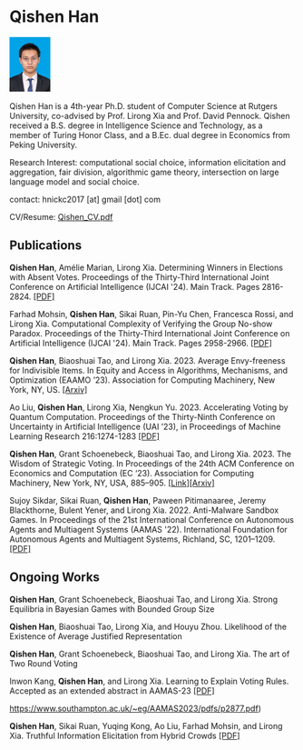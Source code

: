 # Qishen Han

<img src="Photo.jpg" alt="Photo" style="zoom: 15%;" />

Qishen Han is a 4th-year Ph.D. student of Computer Science at Rutgers University, co-advised by Prof. Lirong Xia and Prof. David Pennock.  Qishen received a B.S. degree in Intelligence Science and Technology, as a member of Turing Honor Class, and a B.Ec. dual degree in Economics from Peking University.



Research Interest: computational social choice, information elicitation and aggregation, fair division, algorithmic game theory, intersection on large language model and social choice.


contact: hnickc2017 [at] gmail [dot] com



CV/Resume: [Qishen_CV.pdf](Qishen_CV.pdf)



## Publications

**Qishen Han**, Amélie Marian, Lirong Xia. Determining Winners in Elections with Absent Votes. Proceedings of the Thirty-Third International Joint Conference on Artificial Intelligence (IJCAI '24). Main Track. Pages 2816-2824. [[PDF]](https://www.ijcai.org/proceedings/2024/0312.pdf)

Farhad Mohsin, **Qishen Han**, Sikai Ruan, Pin-Yu Chen, Francesca Rossi, and Lirong Xia. Computational Complexity of Verifying the Group No-show Paradox. Proceedings of the Thirty-Third International Joint Conference on Artificial Intelligence (IJCAI '24). Main Track. Pages 2958-2966. [[PDF]](https://www.ijcai.org/proceedings/2024/0328.pdf)

**Qishen Han**, Biaoshuai Tao, and Lirong Xia. 2023. Average Envy-freeness for Indivisible Items. In Equity and Access in Algorithms, Mechanisms, and Optimization (EAAMO ’23). Association for Computing Machinery, New York, NY, US. [[Arxiv]](https://arxiv.org/pdf/2301.12653.pdf)

Ao Liu, **Qishen Han**, Lirong Xia, Nengkun Yu. 2023. Accelerating Voting by Quantum Computation. Proceedings of the Thirty-Ninth Conference on Uncertainty in Artificial Intelligence (UAI ’23), in Proceedings of Machine Learning Research 216:1274-1283 [[PDF]](https://proceedings.mlr.press/v216/liu23a/liu23a.pdf)

**Qishen Han**, Grant Schoenebeck, Biaoshuai Tao, and Lirong Xia. 2023. The Wisdom of Strategic Voting. In Proceedings of the 24th ACM Conference on Economics and Computation (EC ‘23). Association for Computing Machinery, New York, NY, USA, 885–905. [[Link]](https://dl.acm.org/doi/abs/10.1145/3580507.3597681)[[Arxiv]](https://arxiv.org/pdf/2305.11021.pdf)

Sujoy Sikdar, Sikai Ruan, **Qishen Han**, Paween Pitimanaaree, Jeremy Blackthorne, Bulent Yener, and Lirong Xia. 2022. Anti-Malware Sandbox Games. In Proceedings of the 21st International Conference on Autonomous Agents and Multiagent Systems (AAMAS '22). International Foundation for Autonomous Agents and Multiagent Systems, Richland, SC, 1201–1209. [[PDF]](https://ifaamas.org/Proceedings/aamas2022/pdfs/p1201.pdf)

## Ongoing Works

**Qishen Han**, Grant Schoenebeck, Biaoshuai Tao, and Lirong Xia. Strong Equilibria in Bayesian Games with Bounded Group Size

**Qishen Han**, Biaoshuai Tao, Lirong Xia, and Houyu Zhou. Likelihood of the Existence of Average Justified Representation

**Qishen Han**, Grant Schoenebeck, Biaoshuai Tao, and Lirong Xia. The art of Two Round Voting

Inwon Kang, **Qishen Han**, and Lirong Xia. Learning to Explain Voting Rules. Accepted as an extended abstract in AAMAS-23 [[PDF]](https://www.southampton.ac.uk/~eg/AAMAS2023/pdfs/p2883.pdf)

https://www.southampton.ac.uk/~eg/AAMAS2023/pdfs/p2877.pdf)

**Qishen Han**, Sikai Ruan, Yuqing Kong, Ao Liu, Farhad Mohsin, and Lirong Xia. Truthful Information Elicitation from Hybrid Crowds [[PDF]](https://arxiv.org/pdf/2107.10119.pdf)

